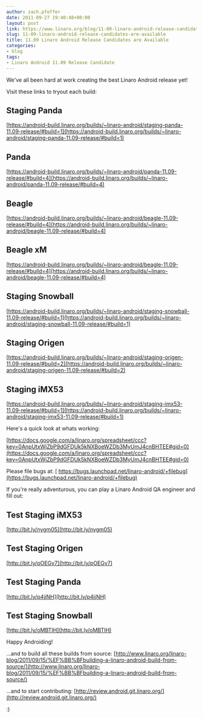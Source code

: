 ```yaml
---
author: zach.pfeffer
date: 2011-09-27 19:40:48+00:00
layout: post
link: https://www.linaro.org/blog/11-09-linaro-android-release-candidates-are-available/
slug: 11-09-linaro-android-release-candidates-are-available
title: 11.09 Linaro Android Release Candidates are Available
categories:
- blog
tags:
- Linaro Android 11.09 Release Candidate
---
```


We've all been hard at work creating the best Linaro Android release yet!

Visit these links to tryout each build:


## Staging Panda

[https://android-build.linaro.org/builds/~linaro-android/staging-panda-11.09-release/#build=1](https://android-build.linaro.org/builds/~linaro-android/staging-panda-11.09-release/#build=1)


## Panda

[https://android-build.linaro.org/builds/~linaro-android/panda-11.09-release/#build=4](https://android-build.linaro.org/builds/~linaro-android/panda-11.09-release/#build=4)

## Beagle

[https://android-build.linaro.org/builds/~linaro-android/beagle-11.09-release/#build=4](https://android-build.linaro.org/builds/~linaro-android/beagle-11.09-release/#build=4)

## Beagle xM

[https://android-build.linaro.org/builds/~linaro-android/beagle-11.09-release/#build=4](https://android-build.linaro.org/builds/~linaro-android/beagle-11.09-release/#build=4)

## Staging Snowball

[https://android-build.linaro.org/builds/~linaro-android/staging-snowball-11.09-release/#build=1](https://android-build.linaro.org/builds/~linaro-android/staging-snowball-11.09-release/#build=1)

## Staging Origen

[https://android-build.linaro.org/builds/~linaro-android/staging-origen-11.09-release/#build=2](https://android-build.linaro.org/builds/~linaro-android/staging-origen-11.09-release/#build=2)

## Staging iMX53

[https://android-build.linaro.org/builds/~linaro-android/staging-imx53-11.09-release/#build=1](https://android-build.linaro.org/builds/~linaro-android/staging-imx53-11.09-release/#build=1)

Here's a quick look at whats working:

[https://docs.google.com/a/linaro.org/spreadsheet/ccc?key=0AnpUtxWjZbP9dGFDUk5kNXBoeWZDb3MyUmJ4cnBHTEE#gid=0](https://docs.google.com/a/linaro.org/spreadsheet/ccc?key=0AnpUtxWjZbP9dGFDUk5kNXBoeWZDb3MyUmJ4cnBHTEE#gid=0)

Please file bugs at:
[ https://bugs.launchpad.net/linaro-android/+filebug](https://bugs.launchpad.net/linaro-android/+filebug)

If you're really adventurous, you can play a Linaro Android QA engineer and fill out:

## Test Staging iMX53

[http://bit.ly/nygm05](http://bit.ly/nygm05)

## Test Staging Origen

[http://bit.ly/pOEGv7](http://bit.ly/pOEGv7)

## Test Staging Panda

[http://bit.ly/p4jjNH](http://bit.ly/p4jjNH)

## Test Staging Snowball

[http://bit.ly/oMBTIH](http://bit.ly/oMBTIH)

Happy Androiding!

...and to build all these builds from source:
[http://www.linaro.org/linaro-blog/2011/09/15/%EF%BB%BFbuilding-a-linaro-android-build-from-source/](http://www.linaro.org/linaro-blog/2011/09/15/%EF%BB%BFbuilding-a-linaro-android-build-from-source/)

...and to start contributing:
[http://review.android.git.linaro.org/](http://review.android.git.linaro.org/)

:)
